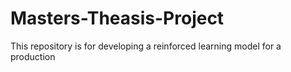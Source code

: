 # Masters-Theasis-Project
This repository is for developing a reinforced learning model for a production

